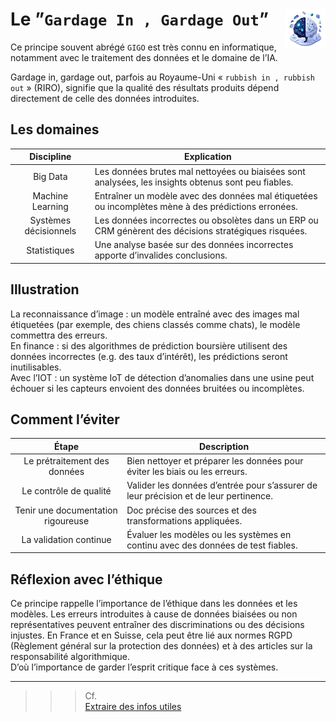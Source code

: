 # **Le ”`Gardage In , Gardage Out`”**<a href="../"><img src="../../../../assets/images/ai1.png" alt="Les intelligences artificielles" align="right" height="64px"></a></h1>
Ce principe souvent abrégé `GIGO` est très connu en informatique, notamment avec le traitement des données et le domaine de l’IA.

Gardage in, gardage out, parfois au Royaume-Uni « `rubbish in , rubbish out` » (RIRO), <!--« déchet entrant, déchet sortant » -->signifie que la qualité des résultats produits dépend directement de celle des données introduites.
## **Les domaines**
Discipline | Explication
:-:|---
Big Data | Les données brutes mal nettoyées ou biaisées sont analysées, les insights obtenus sont peu fiables.
Machine Learning | Entraîner un modèle avec des données mal étiquetées ou incomplètes mène à des prédictions erronées.
Systèmes décisionnels | Les données incorrectes ou obsolètes dans un ERP ou CRM génèrent des décisions stratégiques risquées.
Statistiques | Une analyse basée sur des données incorrectes apporte d’invalides conclusions.
## **Illustration**
La reconnaissance d’image : un modèle entraîné avec des images mal étiquetées (par exemple, des chiens classés comme chats), le modèle commettra des erreurs.  
En finance : si des algorithmes de prédiction boursière utilisent des données incorrectes (e.g. des taux d’intérêt), les prédictions seront inutilisables.  
Avec l’IOT : un système IoT de détection d’anomalies dans une usine peut échouer si les capteurs envoient des données bruitées ou incomplètes.
## **Comment l’éviter**
Étape | Description
:-:|---
Le prétraitement des données | Bien nettoyer et préparer les données pour éviter les biais ou les erreurs.
Le contrôle de qualité | Valider les données d’entrée pour s’assurer de leur précision et de leur pertinence.
Tenir une documentation rigoureuse | Doc précise des sources et des transformations appliquées.
La validation continue | Évaluer les modèles ou les systèmes en continu avec des données de test fiables.
## **Réflexion avec l’éthique**
Ce principe rappelle l’importance de l’éthique dans les données et les modèles. Les erreurs introduites à cause de données biaisées ou non représentatives peuvent entraîner des discriminations ou des décisions injustes. En France et en Suisse, cela peut être lié aux normes RGPD (Règlement général sur la protection des données) et à des articles sur la responsabilité algorithmique.  
D’où l’importance de garder l’esprit critique face à ces systèmes.
___
>>>Cf.  
[Extraire des infos utiles](https://medium.com/@tilkaltech/garbage-in-garbage-out-faut-il-des-donn%C3%A9es-vraies-pour-extraire-de-linformation-utile-e067bd0a3d64)